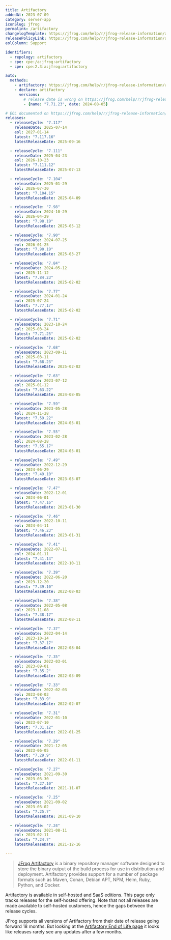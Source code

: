 ```yaml
---
title: Artifactory
addedAt: 2023-07-09
category: server-app
iconSlug: jfrog
permalink: /artifactory
changelogTemplate: https://jfrog.com/help/r/jfrog-release-information/artifactory-__RELEASE_CYCLE__
releasePolicyLink: https://jfrog.com/help/r/jfrog-release-information/artifactory-end-of-life
eolColumn: Support

identifiers:
  - repology: artifactory
  - cpe: cpe:/a:jfrog:artifactory
  - cpe: cpe:2.3:a:jfrog:artifactory

auto:
  methods:
    - artifactory: https://jfrog.com/help/r/jfrog-release-information/artifactory-end-of-life
    - declare: artifactory
      versions:
        # release date is wrong on https://jfrog.com/help/r/jfrog-release-information/artifactory-end-of-life.
        - {name: "7.71.23", date: 2024-08-05}

# EOL documented on https://jfrog.com/help/r/jfrog-release-information/artifactory-end-of-life.
releases:
  - releaseCycle: "7.117"
    releaseDate: 2025-07-14
    eol: 2027-01-14
    latest: "7.117.16"
    latestReleaseDate: 2025-09-16

  - releaseCycle: "7.111"
    releaseDate: 2025-04-23
    eol: 2026-10-23
    latest: "7.111.12"
    latestReleaseDate: 2025-07-13

  - releaseCycle: "7.104"
    releaseDate: 2025-01-29
    eol: 2026-07-30
    latest: "7.104.15"
    latestReleaseDate: 2025-04-09

  - releaseCycle: "7.98"
    releaseDate: 2024-10-29
    eol: 2026-04-29
    latest: "7.98.19"
    latestReleaseDate: 2025-05-12

  - releaseCycle: "7.90"
    releaseDate: 2024-07-25
    eol: 2026-01-25
    latest: "7.90.19"
    latestReleaseDate: 2025-03-27

  - releaseCycle: "7.84"
    releaseDate: 2024-05-12
    eol: 2025-11-12
    latest: "7.84.23"
    latestReleaseDate: 2025-02-02

  - releaseCycle: "7.77"
    releaseDate: 2024-01-24
    eol: 2025-07-24
    latest: "7.77.17"
    latestReleaseDate: 2025-02-02

  - releaseCycle: "7.71"
    releaseDate: 2023-10-24
    eol: 2025-03-24
    latest: "7.71.25"
    latestReleaseDate: 2025-02-02

  - releaseCycle: "7.68"
    releaseDate: 2023-09-11
    eol: 2025-03-11
    latest: "7.68.23"
    latestReleaseDate: 2025-02-02

  - releaseCycle: "7.63"
    releaseDate: 2023-07-12
    eol: 2025-01-12
    latest: "7.63.22"
    latestReleaseDate: 2024-08-05

  - releaseCycle: "7.59"
    releaseDate: 2023-05-28
    eol: 2024-11-28
    latest: "7.59.22"
    latestReleaseDate: 2024-05-01

  - releaseCycle: "7.55"
    releaseDate: 2023-02-28
    eol: 2024-08-28
    latest: "7.55.17"
    latestReleaseDate: 2024-05-01

  - releaseCycle: "7.49"
    releaseDate: 2022-12-29
    eol: 2024-06-29
    latest: "7.49.10"
    latestReleaseDate: 2023-03-07

  - releaseCycle: "7.47"
    releaseDate: 2022-12-01
    eol: 2024-06-01
    latest: "7.47.16"
    latestReleaseDate: 2023-01-30

  - releaseCycle: "7.46"
    releaseDate: 2022-10-11
    eol: 2024-04-11
    latest: "7.46.23"
    latestReleaseDate: 2023-01-31

  - releaseCycle: "7.41"
    releaseDate: 2022-07-11
    eol: 2024-01-11
    latest: "7.41.14"
    latestReleaseDate: 2022-10-11

  - releaseCycle: "7.39"
    releaseDate: 2022-06-20
    eol: 2023-12-20
    latest: "7.39.10"
    latestReleaseDate: 2022-08-03

  - releaseCycle: "7.38"
    releaseDate: 2022-05-08
    eol: 2023-11-08
    latest: "7.38.17"
    latestReleaseDate: 2022-08-11

  - releaseCycle: "7.37"
    releaseDate: 2022-04-14
    eol: 2023-10-14
    latest: "7.37.17"
    latestReleaseDate: 2022-08-04

  - releaseCycle: "7.35"
    releaseDate: 2022-03-01
    eol: 2023-09-01
    latest: "7.35.2"
    latestReleaseDate: 2022-03-09

  - releaseCycle: "7.33"
    releaseDate: 2022-02-03
    eol: 2023-08-03
    latest: "7.33.9"
    latestReleaseDate: 2022-02-07

  - releaseCycle: "7.31"
    releaseDate: 2022-01-10
    eol: 2023-07-10
    latest: "7.31.12"
    latestReleaseDate: 2022-01-25

  - releaseCycle: "7.29"
    releaseDate: 2021-12-05
    eol: 2023-06-05
    latest: "7.29.9"
    latestReleaseDate: 2022-01-11

  - releaseCycle: "7.27"
    releaseDate: 2021-09-30
    eol: 2023-03-30
    latest: "7.27.10"
    latestReleaseDate: 2021-11-07

  - releaseCycle: "7.25"
    releaseDate: 2021-09-02
    eol: 2023-03-02
    latest: "7.25.7"
    latestReleaseDate: 2021-09-10

  - releaseCycle: "7.24"
    releaseDate: 2021-08-11
    eol: 2023-02-11
    latest: "7.24.7"
    latestReleaseDate: 2021-12-16

---
```


> [JFrog Artifactory](https://jfrog.com/artifactory/) is a binary repository manager software
> designed to store the binary output of the build process for use in distribution and deployment.
> Artifactory provides support for a number of package formats such as Maven, Conan, Debian APT,
> NPM, Helm, Ruby, Python, and Docker.

Artifactory is available in self-hosted and SaaS editions. This page only tracks releases for the
self-hosted offering. Note that not all releases are made available to self-hosted customers, hence
the gaps between the release cycles.

JFrog supports all versions of Artifactory from their date of release going forward 18 months. But
looking at the [Artifactory End of Life page](https://jfrog.com/help/r/jfrog-release-information/artifactory-end-of-life)
it looks like releases rarely see any updates after a few months.
